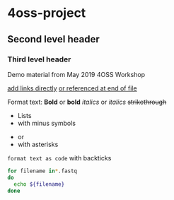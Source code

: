 # 4oss-project

## Second level header

### Third level header

Demo material from May 2019 4OSS Workshop

[add links directly](https://softdev4research.github.io/4OSS-lesson/)
[or referenced at end of file][link-reference]

[link-reference]: https://softdev4research.github.io/4OSS-lesson/

Format text:
__Bold__ or **bold**
_italics_ or *italics*
~~strikethrough~~

- Lists
- with minus symbols

* or 
* with asterisks

`format text as code` with backticks

```bash
for filename in*.fastq
do
  echo ${filename}
done  
```
